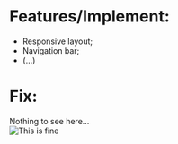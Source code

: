 # Features/Implement:
- Responsive layout;
- Navigation bar;
- (...)

# Fix:
Nothing to see here... <br>
![This is fine](https://media3.giphy.com/media/v1.Y2lkPTc5MGI3NjExdXh3MjBwYWNpOG1rZHMwMHBtMzRjZzkzbzM5YXltenZvdjdid3dkdCZlcD12MV9pbnRlcm5hbF9naWZfYnlfaWQmY3Q9Zw/NTur7XlVDUdqM/giphy.webp)